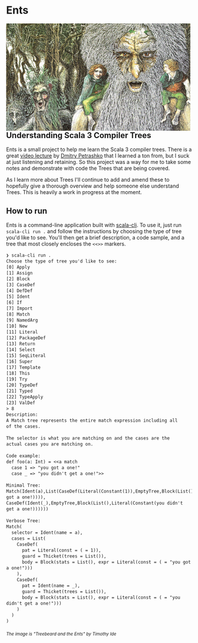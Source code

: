 # Ents

<img alt="Treebeard and the Ents by Timothy Ide" align="left" width="500" src="./ents.jpeg">

## Understanding Scala 3 Compiler Trees

Ents is a small project to help me learn the Scala 3 compiler trees. There is a
great [video lecture](https://youtu.be/yYd-zuDd3S8) by [Dmitry
Petrashko](https://twitter.com/darkdimius) that I learned a ton from, but I suck
at just listening and retaining. So this project was a way for me to take some
notes and demonstrate with code the Trees that are being covered.

As I learn more about Trees I'll continue to add and amend these to hopefully
give a thorough overview and help someone else understand Trees. This is heavily
a work in progress at the moment.

## How to run

Ents is a command-line application built with
[scala-cli](https://scala-cli.virtuslab.org/). To use it, just run `scala-cli
run .` and follow the instructions by choosing the type of tree you'd like to
see. You'll then get a brief description, a code sample, and a tree that most
closely encloses the `<<>>` markers.

```
❯ scala-cli run .
Choose the type of tree you'd like to see:
[0] Apply
[1] Assign
[2] Block
[3] CaseDef
[4] DefDef
[5] Ident
[6] If
[7] Import
[8] Match
[9] NamedArg
[10] New
[11] Literal
[12] PackageDef
[13] Return
[14] Select
[15] SeqLiteral
[16] Super
[17] Template
[18] This
[19] Try
[20] TypeDef
[21] Typed
[22] TypeApply
[23] ValDef
> 8
Description:
A Match tree represents the entire match expression including all
of the cases.

The selector is what you are matching on and the cases are the
actual cases you are matching on.

Code example:
def foo(a: Int) = <<a match
  case 1 => "you got a one!"
  case _ => "you didn't get a one!">>

Minimal Tree:
Match(Ident(a),List(CaseDef(Literal(Constant(1)),EmptyTree,Block(List(),Literal(Constant(you got a one!)))), CaseDef(Ident(_),EmptyTree,Block(List(),Literal(Constant(you didn't get a one!))))))

Verbose Tree:
Match(
  selector = Ident(name = a),
  cases = List(
    CaseDef(
      pat = Literal(const = ( = 1)),
      guard = Thicket(trees = List()),
      body = Block(stats = List(), expr = Literal(const = ( = "you got a one!")))
    ),
    CaseDef(
      pat = Ident(name = _),
      guard = Thicket(trees = List()),
      body = Block(stats = List(), expr = Literal(const = ( = "you didn't get a one!")))
    )
  )
)
```

<sub>_The image is "Treebeard and the Ents" by Timothy Ide_</sub>
